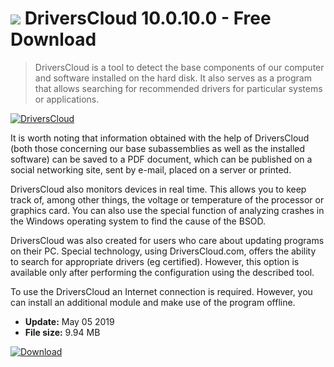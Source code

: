 # ![](https://cdn.softexe.net/static/icon/d/driverscloud-10731.png) DriversCloud 10.0.10.0 - Free Download

> DriversCloud is a tool to detect the base components of our computer and software installed on the hard disk. It also serves as a program that allows searching for recommended drivers for particular systems or applications.

[![DriversCloud](https:https://tse3.mm.bing.net/th?id=OIP.g5cTL4juZWF2MUD0xShqYwHaD8&pid=Api)](https://softexe.net/win/disks-files/hdd-utilities/driverscloud:pRgcp.html)

It is worth noting that information obtained with the help of DriversCloud (both those concerning our base subassemblies as well as the installed software) can be saved to a PDF document, which can be published on a social networking site, sent by e-mail, placed on a server or printed. 
 
 DriversCloud also monitors devices in real time. This allows you to keep track of, among other things, the voltage or temperature of the processor or graphics card. You can also use the special function of analyzing crashes in the Windows operating system to find the cause of the BSOD.
 
 DriversCloud was also created for users who care about updating programs on their PC. Special technology, using DriversCloud.com, offers the ability to search for appropriate drivers (eg certified). However, this option is available only after performing the configuration using the described tool.
 
 To use the DriversCloud an Internet connection is required. However, you can install an additional module and make use of the program offline.


- **Update:** May 05 2019
- **File size:** 9.94 MB

[![Download](https://cdn.softexe.net/static/img/download.png)](https://softexe.net/win/disks-files/hdd-utilities/driverscloud:pRgcp.html)

